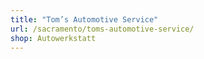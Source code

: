 ```yaml
---
title: "Tom’s Automotive Service"
url: /sacramento/toms-automotive-service/
shop: Autowerkstatt
---
```

